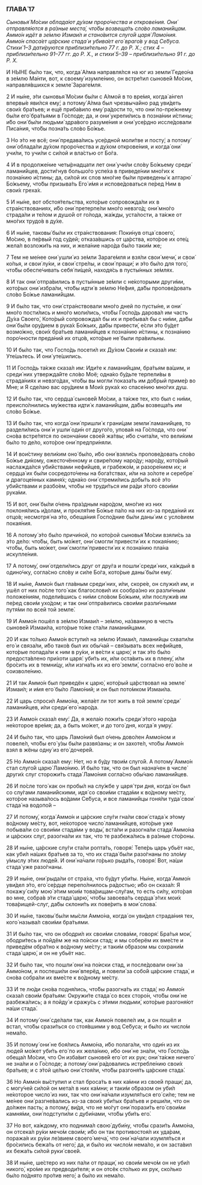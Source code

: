 ### ГЛАВА́ 17

_Сыновья́ Мо́сии облада́ют ду́хом проро́чества и открове́ния. Они́ отправля́ются в ра́зные места́, что́бы возвеща́ть сло́во ламани́йцам. Аммо́н идёт в зе́млю Измаи́л и стано́вится слуго́й царя́ Ламо́ния. Аммо́н спаса́ет ца́рские стада́ и убива́ет его́ враго́в у вод Се́буса. Стихи́ 1–3 дати́руются приблизи́тельно 77 г. до Р. Х.; стих 4 – приблизи́тельно 91–77 гг. до Р. Х., и стихи́ 5–39 – приблизи́тельно 91 г. до Р. Х._

И НЫ́НЕ бы́ло так, что, когда́ А́лма направля́лся на юг из земли́ Гедео́на в зе́млю Ма́нти, вот, к своему́ изумле́нию, он встре́тил сынове́й Мо́сии, направля́вшихся к земле́ Зараге́мля.

2 И ны́не, э́ти сыновья́ Мо́сии бы́ли с А́лмой в то вре́мя, когда́ а́нгел впервы́е яви́лся ему́; а потому́ А́лма был чрезвыча́йно рад уви́деть свои́х бра́тьев; и ещё приба́вило ему́ ра́дости то, что они́ по-пре́жнему бы́ли его́ бра́тьями в Го́споде; да, и они́ укрепи́лись в позна́нии и́стины; и́бо они́ бы́ли людьми́ здра́вого разуме́ния и они́ усе́рдно иссле́довали Писа́ния, что́бы позна́ть сло́во Бо́жье.

3 Но э́то не всё; они́ предава́лись усе́рдной моли́тве и посту́; а потому́ они́ облада́ли ду́хом проро́чества и ду́хом открове́ния, и когда́ они́ учи́ли, то учи́ли с си́лой и вла́стью от Бо́га.

4 И в продолже́ние четы́рнадцати лет они́ учи́ли сло́ву Бо́жьему среди́ ламани́йцев, дости́гнув большо́го успе́ха в приведе́нии мно́гих к позна́нию и́стины; да, си́лой их слов мно́гие бы́ли приведены́ к алтарю́ Бо́жьему, что́бы призыва́ть Его́ и́мя и испове́доваться пе́ред Ним в свои́х греха́х.

5 И ны́не, вот обстоя́тельства, кото́рые сопровожда́ли их в стра́нствованиях, и́бо они́ претерпе́ли мно́го невзго́д; они́ мно́го страда́ли и те́лом и душо́й от го́лода, жа́жды, уста́лости, а та́кже от мно́гих трудо́в в ду́хе.

6 И ны́не, таковы́ бы́ли их стра́нствования: Поки́нув отца́ своего́, Мо́сию, в пе́рвый год су́дей; отказа́вшись от ца́рства, кото́рое их оте́ц жела́л возложи́ть на них, и жела́ние наро́да бы́ло таки́м же;

7 Тем не ме́нее они́ ушли́ из зе́мли Зараге́мля и взя́ли свои́ мечи́, и свои́ ко́пья, и свои́ лу́ки, и свои́ стре́лы, и свои́ пращи́; и э́то бы́ло для того́, что́бы обеспе́чивать себя́ пи́щей, находя́сь в пусты́нных зе́млях.

8 И так они́ отпра́вились в пусты́нные зе́мли с не́которыми други́ми, кото́рых они́ избра́ли, что́бы идти́ в зе́млю Не́фия, да́бы пропове́довать сло́во Бо́жье ламани́йцам.

9 И бы́ло так, что они́ стра́нствовали мно́го дней по пусты́не, и они́ мно́го пости́лись и мно́го моли́лись, что́бы Госпо́дь дарова́л им часть Ду́ха Своего́, Кото́рый сопровожда́л бы их и пребыва́л бы с ни́ми, да́бы они́ бы́ли ору́дием в рука́х Бо́жьих, да́бы привести́, е́сли э́то бу́дет возмо́жно, свои́х бра́тьев ламани́йцев к позна́нию и́стины, к позна́нию поро́чности преда́ний их отцо́в, кото́рые не́ были пра́вильны.

10 И бы́ло так, что Госпо́дь посети́л их Ду́хом Свои́м и сказа́л им: Уте́шьтесь. И они́ уте́шились.

11 И Госпо́дь та́кже сказа́л им: Иди́те к ламани́йцам, бра́тьям ва́шим, и среди́ них утвержда́йте сло́во Моё; одна́ко бу́дьте терпели́вы в страда́ниях и невзго́дах, что́бы вы могли́ показа́ть им до́брый приме́р во Мне; и Я сде́лаю вас ору́дием в Мои́х рука́х ко спасе́нию мно́гих душ.

12 И бы́ло так, что сердца́ сынове́й Мо́сии, а та́кже тех, кто был с ни́ми, преиспо́лнились му́жества идти́ к ламани́йцам, да́бы возвеща́ть им сло́во Бо́жье.

13 И бы́ло так, что когда́ они́ пришли́ к грани́цам земли́ ламани́йцев, то раздели́лись они́ и ушли́ оди́н от друго́го, упова́я на Го́спода, что они́ сно́ва встре́тятся по оконча́нии свое́й жа́твы; и́бо счита́ли, что вели́ким бы́ло то де́ло, кото́рое они́ предпри́няли.

14 И вои́стину вели́ким оно́ бы́ло, и́бо они́ взяли́сь пропове́довать сло́во Бо́жье ди́кому, ожесточённому и свире́пому наро́ду; наро́ду, кото́рый наслажда́лся уби́йствами нефи́йцев, и грабежо́м, и разоре́нием их; и сердца́ их бы́ли сосредото́чены на бога́тствах, и́ли на зо́лоте и серебре́ и драгоце́нных камня́х; одна́ко они́ стреми́лись добы́ть всё э́то уби́йствами и разбо́ем, что́бы не труди́ться им ра́ди э́того свои́ми рука́ми.

15 И вот, они́ бы́ли о́чень пра́здным наро́дом, мно́гие из них поклоня́лись и́долам, и прокля́тие Бо́жье па́ло на них из-за преда́ний их отцо́в; несмотря́ на э́то, обеща́ния Госпо́дние бы́ли даны́ им с усло́вием покая́ния.

16 А потому́ э́то бы́ло причи́ной, по кото́рой сыновья́ Мо́сии взяли́сь за э́то де́ло: что́бы, быть мо́жет, они́ смогли́ привести́ их к покая́нию; что́бы, быть мо́жет, они́ смогли́ привести́ их к позна́нию пла́на искупле́ния.

17 А потому́, они́ отдели́лись друг от дру́га и пошли́ среди́ них, ка́ждый в одино́чку, согла́сно сло́ву и си́ле Бо́га, кото́рые даны́ бы́ли ему́.

18 И ны́не, Аммо́н был гла́вным среди́ них, и́ли, скоре́е, он служи́л им, и ушёл от них по́сле того́ как благослови́л их сообра́зно их разли́чным положе́ниям, подели́вшись с ни́ми сло́вом Бо́жьим, и́ли послужи́в им пе́ред свои́м ухо́дом; и так они́ отпра́вились свои́ми разли́чными путя́ми по всей той земле́.

19 И Аммо́н пошёл в зе́млю Измаи́л – зе́млю, на́званную в честь сынове́й Измаи́ла, кото́рые то́же ста́ли ламани́йцами.

20 И как то́лько Аммо́н вступи́л на зе́млю Измаи́л, ламани́йцы схвати́ли его́ и связа́ли, и́бо тако́в был их обы́чай – свя́зывать всех нефи́йцев, кото́рые попада́ли к ним в ру́ки, и ве́сти к царю́; и так э́то бы́ло предоста́влено при́хоти царя́: уби́ть их, и́ли оста́вить их в плену́, и́ли бро́сить их в темни́цу, и́ли изгна́ть их из его́ земли́, согла́сно его́ во́ле и соизволе́нию.

21 И так Аммо́н был приведён к царю́, кото́рый ца́рствовал на земле́ Измаи́л; и и́мя его́ бы́ло Ламо́ний; и он был пото́мком Измаи́ла.

22 И царь спроси́л Аммо́на, жела́ет ли тот жить в той земле́ среди́ ламани́йцев, и́ли среди́ его́ наро́да.

23 И Аммо́н сказа́л ему́: Да, я жела́ю пожи́ть среди́ э́того наро́да не́которое вре́мя; да, а быть мо́жет, и до того́ дня, когда́ я умру́.

24 И бы́ло так, что царь Ламо́ний был о́чень дово́лен Аммо́ном и повеле́л, что́бы его́ у́зы бы́ли развя́заны; и он захоте́л, что́бы Аммо́н взял в жёны одну́ из его́ дочере́й.

25 Но Аммо́н сказа́л ему: Нет, но я бу́ду твои́м слуго́й. А потому́ Аммо́н стал слуго́й царю́ Ламо́нию. И бы́ло так, что он был назна́чен в числе́ други́х слуг сторожи́ть стада́ Ламо́ния согла́сно обы́чаю ламани́йцев.

26 И по́сле того́ как он пробы́л на слу́жбе у царя́ три дня, когда́ он был со слу́гами ламани́йскими, идя́ со свои́ми стада́ми к во́дному ме́сту, кото́рое называ́лось во́дами Се́буса, и все ламани́йцы гоня́ли туда́ свои́ стада́ на водопо́й –

27 И потому́, когда́ Аммо́н и ца́рские слу́ги гна́ли свои́ стада́ к э́тому во́дному ме́сту, вот, не́которое число́ ламани́йцев, кото́рые уже побыва́ли со свои́ми стада́ми у воды́, вста́ли и разогна́ли стада́ Аммо́на и ца́рских слуг, разогна́ли их так, что те разбежа́лись в ра́зные сто́роны.

28 И ны́не, ца́рские слу́ги ста́ли ропта́ть, говоря́: Тепе́рь царь убьёт нас, как уби́л на́ших бра́тьев за то, что их стада́ бы́ли разо́гнаны по зло́му у́мыслу э́тих люде́й. И они́ на́чали го́рько рыда́ть, говоря́: Вот, на́ши стада́ уже разо́гнаны.

29 И ны́не, они́ рыда́ли от стра́ха, что бу́дут уби́ты. Ны́не, когда́ Аммо́н уви́дел э́то, его́ се́рдце перепо́лнилось ра́достью; и́бо он сказа́л: Я покажу́ си́лу мою́ э́тим мои́м това́рищам-слу́гам, то есть си́лу, кото́рая во мне, собра́в э́ти стада́ царю́, что́бы завоева́ть сердца́ э́тих мои́х това́рищей-слуг, да́бы склони́ть их пове́рить в мои́ слова́.

30 И ны́не, таковы́ бы́ли мы́сли Аммо́на, когда́ он уви́дел страда́ния тех, кого́ называ́л свои́ми бра́тьями.

31 И бы́ло так, что он ободри́л их свои́ми слова́ми, говоря́: Бра́тья мои́, ободри́тесь и пойдём же на по́иски стад; и мы соберём их вме́сте и приведём обра́тно к во́дному ме́сту; и таки́м о́бразом мы сохрани́м стада́ царю́, и он не убьёт нас.

32 И бы́ло так, что пошли́ они́ на по́иски стад, и после́довали они́ за Аммо́ном, и поспеши́ли они́ вперёд, и повели́ за собо́й ца́рские стада́, и сно́ва собра́ли их вме́сте к во́дному ме́сту.

33 И те лю́ди сно́ва подня́лись, что́бы разогна́ть их стада́; но Аммо́н сказа́л свои́м бра́тьям: Окружи́те стада́ со всех сторо́н, что́бы они́ не разбежа́лись; а я пойду́ и сражу́сь с э́тими людьми́, кото́рые разгоня́ют на́ши стада́.

34 И потому́ они́ сде́лали так, как Аммо́н повеле́л им, а он пошёл и встал, что́бы срази́ться со стоя́вшими у вод Се́буса; и бы́ло их число́м нема́ло.

35 И потому́ они́ не боя́лись Аммо́на, и́бо полага́ли, что оди́н из их люде́й мо́жет уби́ть его́ по их жела́нию, и́бо они́ не зна́ли, что Госпо́дь обеща́л Мо́сии, что Он изба́вит сынове́й его́ от их рук; они́ та́кже ничего́ не зна́ли и о Го́споде; а потому́ они́ ра́довались истребле́нию свои́х бра́тьев; и с э́той це́лью они́ стоя́ли, что́бы разгоня́ть ца́рские стада́.

36 Но Аммо́н вы́ступил и стал броса́ть в них ка́мни из свое́й пращи́; да, с могу́чей си́лой он мета́л в них ка́мни; и таки́м о́бразом он уби́л не́которое число́ из них, так что они́ на́чали изумля́ться его́ си́ле; тем не ме́нее они́ разгне́вались из-за свои́х уби́тых бра́тьев и реши́ли, что он до́лжен пасть; а потому́, ви́дя, что не мо́гут они́ порази́ть его́ свои́ми камня́ми, они́ подступи́ли с дуби́нами, что́бы уби́ть его́.

37 Но вот, ка́ждому, кто поднима́л свою́ дуби́ну, что́бы срази́ть Аммо́на, он отсека́л ру́ки мечо́м свои́м; и́бо он так противостоя́л их уда́рам, поража́я их ру́ки ле́звием своего́ меча́, что они́ на́чали изумля́ться и бро́сились бежа́ть от него́; да, и бы́ло их число́м нема́ло, и он заста́вил их бежа́ть си́лой руки́ свое́й.

38 И ны́не, ше́стеро из них па́ли от пращи́, но свои́м мечо́м он не уби́л никого́, кро́ме их предводи́теля; и он отсёк сто́лько их рук, ско́лько бы́ло по́днято про́тив него́; а бы́ло их нема́ло.
